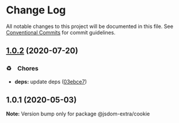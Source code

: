 # Change Log

All notable changes to this project will be documented in this file.
See [Conventional Commits](https://conventionalcommits.org) for commit guidelines.

## [1.0.2](https://github.com/bluelovers/ws-jsdom-extra/compare/@jsdom-extra/cookie@1.0.1...@jsdom-extra/cookie@1.0.2) (2020-07-20)


### ♻️　Chores

* **deps:** update deps ([03ebce7](https://github.com/bluelovers/ws-jsdom-extra/commit/03ebce71f1f4ffe91a99439336762105340a32a9))





## 1.0.1 (2020-05-03)

**Note:** Version bump only for package @jsdom-extra/cookie
